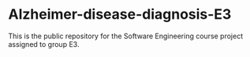 # Alzheimer-disease-diagnosis-E3
This is the public repository for the Software Engineering course project assigned to group E3.
